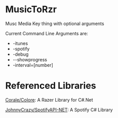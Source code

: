 # MusicToRzr
Musc Media Key thing with optional arguments

Current Command Line Arguments are:
* -itunes
* -spotify
* -debug
* --showprogress
* -interval=[number]

# Referenced Libraries

[Corale/Colore](https://github.com/CoraleStudios/Colore): A Razer Library for C#.Net

[JohnnyCrazy/SpotifyAPI-NET](https://github.com/JohnnyCrazy/SpotifyAPI-NET/): A Spotify C# Library
